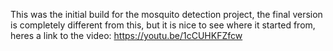This was the initial build for the mosquito detection project, the final version is completely different from this, but it is nice to see where it started from, heres a link to the video: https://youtu.be/1cCUHKFZfcw
